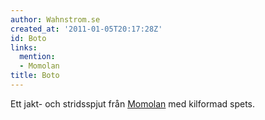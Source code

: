 ```yaml
---
author: Wahnstrom.se
created_at: '2011-01-05T20:17:28Z'
id: Boto
links:
  mention:
  - Momolan
title: Boto
---
```


Ett jakt- och stridsspjut från [Momolan] med kilformad spets.

  [Momolan]: Momolan
